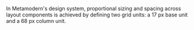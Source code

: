 In Metamodern's design system, proportional sizing and spacing across layout components is achieved by defining two grid units: a 17 px base unit and a 68 px column unit.
